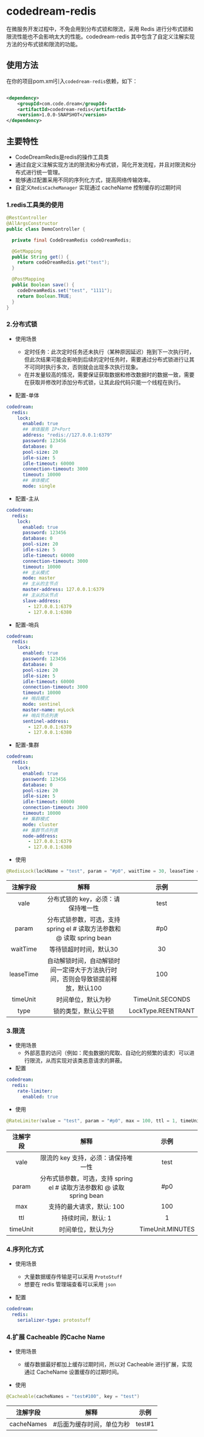 # codedream-redis

在微服务开发过程中，不免会用到分布式锁和限流，采用 Redis 进行分布式锁和限流性能也不会影响太大的性能。codedream-redis 其中包含了自定义注解实现方法的分布式锁和限流的功能。

## 使用方法

在你的项目pom.xml引入`codedream-redis`依赖，如下：

```xml

<dependency>
    <groupId>com.code.dream</groupId>
    <artifactId>codedream-redis</artifactId>
    <version>1.0.0-SNAPSHOT</version>
</dependency>
```

## 主要特性

* CodeDreamRedis是redis的操作工具类
* 通过自定义注解实现方法的限流和分布式锁，简化开发流程，并且对限流和分布式进行统一管理。
* 能够通过配置采用不同的序列化方式，提高网络传输效率。
* 自定义`RedisCacheManager` 实现通过 cacheName 控制缓存的过期时间

### 1.redis工具类的使用

```java
@RestController
@AllArgsConstructor
public class DemoController {

  private final CodeDreamRedis codeDreamRedis;

  @GetMapping
  public String get() {
    return codeDreamRedis.get("test");
  }

  @PostMapping
  public Boolean save() {
    codeDreamRedis.set("test", "1111");
    return Boolean.TRUE;
  }
}
```

### 2.分布式锁

- 使用场景
    - 定时任务：此次定时任务还未执行（某种原因延迟）拖到下一次执行时，但此次结果可能会影响到后续的定时任务时，需要通过分布式锁进行让其不可同时执行多次，否则就会出现多次执行现象。
    - 在并发量较高的情况，需要保证获取数据和修改数据时的数据一致，需要在获取并修改时添加分布式锁，让其此段代码只能一个线程在执行。

- 配置-单体

```yaml
codedream:
  redis:
    lock:
      enabled: true
      ## 单体服务 IP+Port
      address: "redis://127.0.0.1:6379"
      password: 123456
      database: 0
      pool-size: 20
      idle-size: 5
      idle-timeout: 60000
      connection-timeout: 3000
      timeout: 10000
      ## 单体模式
      mode: single
```

- 配置-主从

```yaml
codedream:
  redis:
    lock:
      enabled: true
      password: 123456
      database: 0
      pool-size: 20
      idle-size: 5
      idle-timeout: 60000
      connection-timeout: 3000
      timeout: 10000
      ## 主从模式
      mode: master
      ## 主从的主节点
      master-address: 127.0.0.1:6379
      ## 主从的从节点
      slave-address:
        - 127.0.0.1:6379
        - 127.0.0.1:6380
```

- 配置-哨兵

```yaml
codedream:
  redis:
    lock:
      enabled: true
      password: 123456
      database: 0
      pool-size: 20
      idle-size: 5
      idle-timeout: 60000
      connection-timeout: 3000
      timeout: 10000
      ## 哨兵模式
      mode: sentinel
      master-name: myLock
      ## 哨兵节点列表
      sentinel-address:
        - 127.0.0.1:6379
        - 127.0.0.1:6380
```

- 配置-集群

```yaml
codedream:
  redis:
    lock:
      enabled: true
      password: 123456
      database: 0
      pool-size: 20
      idle-size: 5
      idle-timeout: 60000
      connection-timeout: 3000
      timeout: 10000
      ## 集群模式
      mode: cluster
      ## 集群节点列表
      node-address:
        - 127.0.0.1:6379
        - 127.0.0.1:6380
```

- 使用

```java
@RedisLock(lockName = "test", param = "#p0", waitTime = 30, leaseTime = 100, timeUnit = TimeUnit.SECONDS, type = LockType.REENTRANT)
```

| 注解字段 | 解释 | 示例 |
|:---:|:---:|:---:|
| vale | 分布式锁的 key，必须：请保持唯一性 | test|
| param | 分布式锁参数，可选，支持 spring el # 读取方法参数和 @ 读取 spring bean | #p0 |
| waitTime | 等待锁超时时间，默认30 | 30 |
| leaseTime | 自动解锁时间，自动解锁时间一定得大于方法执行时间，否则会导致锁提前释放，默认100 | 100 |
| timeUnit | 时间单位，默认为秒 | TimeUnit.SECONDS |
| type | 锁的类型，默认公平锁 | LockType.REENTRANT |

### 3.限流

- 使用场景
    - 外部恶意的访问（例如：爬虫数据的爬取、自动化的频繁的请求）可以进行限流，从而实现对该类恶意请求的屏蔽。
- 配置

```yaml
codedream:
  redis:
    rate-limiter:
      enabled: true
```

- 使用

```java
@RateLimiter(value = "test", param = "#p0", max = 100, ttl = 1, timeUnit = TimeUnit.MINUTES)
```

| 注解字段 | 解释 | 示例 |
|:---:|:---:|:---:|
| vale | 限流的 key 支持，必须：请保持唯一性 | test|
| param | 分布式锁参数，可选，支持 spring el # 读取方法参数和 @ 读取 spring bean | #p0 |
| max | 支持的最大请求，默认: 100 | 100 |
| ttl | 持续时间，默认: 1 | 1 |
| timeUnit |                      时间单位，默认为分                      | TimeUnit.MINUTES |

### 4.序列化方式

- 使用场景
    - 大量数据缓存传输是可以采用 `ProtoStuff`
    - 想要在 redis 管理端查看可以采用 `json`

- 配置

```yaml
codedream:
  redis:
    serializer-type: protostuff
```

### 4.扩展 Cacheable 的Cache Name

- 使用场景
    - 缓存数据最好都加上缓存过期时间，所以对 Cacheable 进行扩展，实现通过 CacheName 设置缓存的过期时间。

- 使用

```java
@Cacheable(cacheNames = "test#100", key = "test")
```

| 注解字段 | 解释 | 示例 |
|:---:|:---:|:---:|
| cacheNames | #后面为缓存时间，单位为秒 | test#1 |